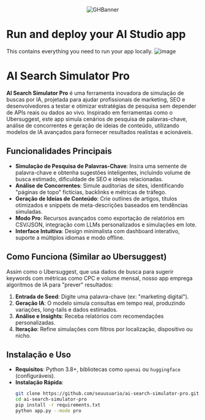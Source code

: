 <div align="center">
<img width="auto" height="auto" alt="GHBanner" src="https://github.com/user-attachments/assets/016709c6-ce29-43b2-917a-1a510cfdaf62" />
</div>

# Run and deploy your AI Studio app

This contains everything you need to run your app locally.
![image](https://github.com/user-attachments/assets/016709c6-ce29-43b2-917a-1a510cfdaf62)

# AI Search Simulator Pro

**AI Search Simulator Pro** é uma ferramenta inovadora de simulação de buscas por IA, projetada para ajudar profissionais de marketing, SEO e desenvolvedores a testar e otimizar estratégias de pesquisa sem depender de APIs reais ou dados ao vivo. Inspirado em ferramentas como o Ubersuggest, este app simula cenários de pesquisa de palavras-chave, análise de concorrentes e geração de ideias de conteúdo, utilizando modelos de IA avançados para fornecer resultados realistas e acionáveis.

## Funcionalidades Principais
- **Simulação de Pesquisa de Palavras-Chave**: Insira uma semente de palavra-chave e obtenha sugestões inteligentes, incluindo volume de busca estimado, dificuldade de SEO e ideias relacionadas.
- **Análise de Concorrentes**: Simule auditorias de sites, identificando "páginas de topo" fictícias, backlinks e métricas de tráfego.
- **Geração de Ideias de Conteúdo**: Crie outlines de artigos, títulos otimizados e snippets de meta-descrições baseados em tendências simuladas.
- **Modo Pro**: Recursos avançados como exportação de relatórios em CSV/JSON, integração com LLMs personalizados e simulações em lote.
- **Interface Intuitiva**: Design minimalista com dashboard interativo, suporte a múltiplos idiomas e modo offline.

## Como Funciona (Similar ao Ubersuggest)
Assim como o Ubersuggest, que usa dados de busca para sugerir keywords com métricas como CPC e volume mensal, nosso app emprega algoritmos de IA para "prever" resultados:
1. **Entrada de Seed**: Digite uma palavra-chave (ex: "marketing digital").
2. **Geração IA**: O modelo simula consultas em tempo real, produzindo variações, long-tails e dados estimados.
3. **Análise e Insights**: Receba relatórios com recomendações personalizadas.
4. **Iteração**: Refine simulações com filtros por localização, dispositivo ou nicho.

## Instalação e Uso
- **Requisitos**: Python 3.8+, bibliotecas como `openai` ou `huggingface` (configuráveis).
- **Instalação Rápida**:
  ```bash
  git clone https://github.com/seuusuario/ai-search-simulator-pro.git
  cd ai-search-simulator-pro
  pip install -r requirements.txt
  python app.py --mode pro
